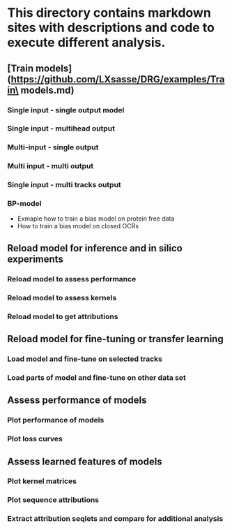 # This directory contains markdown sites with descriptions and code to execute different analysis. 


## [Train models](https://github.com/LXsasse/DRG/examples/Train\ models.md)

### Single input - single output model

### Single input - multihead output

### Multi-input - single output 

### Multi input - multi output 

### Single input - multi tracks output

### BP-model
- Exmaple how to train a bias model on protein free data
- How to train a bias model on closed OCRs


## Reload model for inference and in silico experiments

### Reload model to assess performance

### Reload model to assess kernels

### Reload model to get attributions



## Reload model for fine-tuning or transfer learning

### Load model and fine-tune on selected tracks

### Load parts of model and fine-tune on other data set


## Assess performance of models

### Plot performance of models

### Plot loss curves


## Assess learned features of models

### Plot kernel matrices

### Plot sequence attributions

### Extract attribution seqlets and compare for additional analysis


